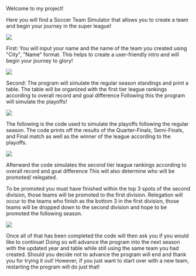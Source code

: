 Welcome to my project!

Here you will find a Soccer Team Simulator that allows you to create a team and begin your journey in the super league!

![]("C:\Users\Juan%20Monarrez\Pictures\Screenshot_of_first_part_of_code.png")

First:
You will input your name and the name of the team you created using "City", "Name" format.
This helps to create a user-friendly intro and will begin your journey to glory!

![]("C:\Users\Juan%20Monarrez\Pictures\regular%20season%20code.png")

Second:
The program will simulate the regular season standings and print a table.
The table will be organized with the first tier league rankings according to overall record and goal difference
Following this the program will simulate the playoffs!

![]("C:\Users\Juan%20Monarrez\Pictures\playoffs%20code.png")

The following is the code used to simulate the playoffs following the regular season.
The code prints off the results of the Quarter-Finals, Semi-Finals, and Final match as well as the winner of the league
according to the playoffs.

![]("C:\Users\Juan%20Monarrez\Pictures\Division%20Two%20part%20of%20code.png")

Afterward the code simulates the second tier league rankings according to overall record and goal difference
This will also determine who will be promoted/ relegated.

To be promoted you must have finished within the top 3 spots of the second division, those teams will be promoted to
the first division.
Relegation will occur to the teams who finish as the bottom 3 in the first division, those teams will be dropped down to
the second division and hope to be promoted the following season.

![]("C:\Users\Juan%20Monarrez\Pictures\final%20part%20of%20code.png")

Once all of that has been completed the code will then ask you if you would like to continue!
Doing so will advance the program into the next season with the updated year and table while still using the same team
you had created.
Should you decide not to advance the program will end and thank you for trying it out!
However, if you just want to start over with a new team, restarting the program will do just that!